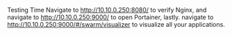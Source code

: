 Testing Time
Navigate to http://10.10.0.250:8080/ to verify Nginx, and navigate to http://10.10.0.250:9000/
to open Portainer, lastly. navigate to
http://10.10.0.250:9000/#/swarm/visualizer to visualize all your applications.
